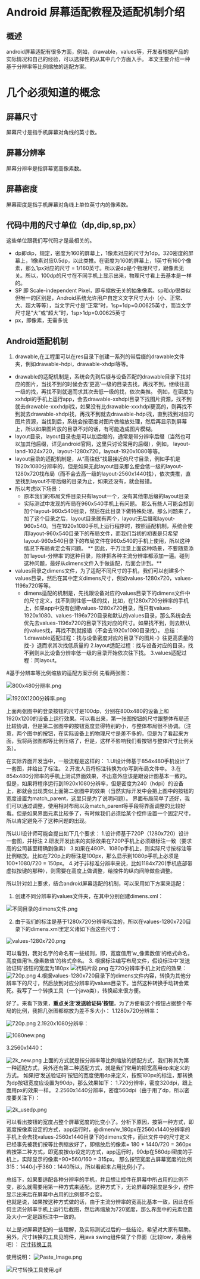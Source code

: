 # Android 屏幕适配教程及适配机制介绍

## 概述

android屏幕适配有很多方面，例如，drawable，values等，开发者根据产品的实际情况和自己的经验，可以选择性的从其中几个方面入手。
本文主要介绍一种基于分辨率等比例缩放的适配方案。

# 几个必须知道的概念
## 屏幕尺寸
屏幕尺寸是指手机屏幕对角线的英寸数。
## 屏幕分辨率
屏幕分辨率是指屏幕宽高像素数。
## 屏幕密度
屏幕密度是指手机屏幕对角线上单位英寸内的像素数。
## 代码中用的尺寸单位（dp,dip,sp,px）
这些单位跟我们写代码才是最相关的。
- dp即dip，规定，密度为160的屏幕上，1像素对应的尺寸为1dp。320密度的屏幕上，1像素对应0.5dp，以此类推。在密度为160的屏幕上，1英寸有160个像素，那么1px对应的尺寸 = 1/160英寸。所以说dp是个物理尺寸，跟像素无关。所以，100dp的尺寸在不同手机上显示出来，物理尺寸看上去基本是一样的。
- SP 即 Scale-independent Pixel，即与缩放无关的抽象像素。sp和dp很类似但唯一的区别是，Android系统允许用户自定义文字尺寸大小（小、正常、大、超大等等），当文字尺寸是“正常”时，1sp=1dp=0.00625英寸，而当文字尺寸是“大”或“超大”时，1sp>1dp=0.00625英寸
- px，即像素，无需多说

## Android适配机制
1. drawable,在工程里可以在res目录下创建一系列的带后缀的drawable文件夹，例如drawable-hdpi，drawable-xhdpi等等。
 - drawable的适配机制是，系统会先到后缀与设备匹配的drawable目录下找对应的图片，当找不到的时候会去‘更高’一级的目录去找，再找不到，继续往高一级的找，再找不到就退而求其次去低一级的找，依次类推。
例如，在密度为xxhdpi的手机上运行app，会去drawable-xxhdpi目录下找图片资源，找不到就去drawable-xxxhdpi找，如果没有比drawable-xxxhdpi更高的，则再找不到就去drawable-xhdpi找，再找不到就去drawable-hdpi找，直到找到对应的图片资源，当找到后，系统会按密度对图片做缩放处理，然后再显示到屏幕上，所以如果图片放的目录不对的话，有可能造成图片模糊。
- layout目录，layout目录也是可以加后缀的，通常是带分辨率后缀（当然也可以加其他后缀，详见android官网，这里只讨论常用的后缀），例如， layout-land-1024x720，layout-1280x720，layout-1920x1080等等。
 - layout目录的适配机制是，从“高往低”找最接近的尺寸目录，例如手机是1920x1080分辨率的，但是如果无此layout目录那么便会低一级的layout-1280x720找布局（而不会去高一级的layout-2560x1440找），依次类推，直至找到layout不带后缀的目录为止，如果还没有，就会报错。
  - 所以考虑以下场景：
    - 原本我们的布局文件目录只有layout一个，没有其他带后缀的layout目录
    - 实际测试中发现的布局在960x540手机上有问题。
   那么有些人可能会想到加个layout-960x540目录，然后在此目录下做特殊处理。那么问题来了，加了这个目录之后，layout目录就有两个，layout无后缀和layout-960x540。当在1920x1080手机上运行程序时，按照适配机制，系统会使用layout-960x540目录下的布局文件，而我们当初的初衷是只希望layout-960x540目录下的布局文件在960x540的手机上使用，所以这种情况下布局肯定会有问题。
    ** 因此，千万注意上面这种场景，不要随意添加‘layout-分辨率’的这种目录，除非把各种主流分辨率都添加一遍。碰到这种问题，最好从dimens文件入手做适配，后面会讲到。**
- values目录之dimens文件，为了适配不同尺寸的手机，我们可以创建多个values目录，然后在其中定义dimens尺寸，例如values-1280x720，values-1196x720等等。
  - dimens适配的机制是，先找跟设备对应的values目录下的dimens文件中的尺寸定义，找不到则往低一级的找，比如，在1280x720分辨率的手机上，如果app中没有创建values-1280x720目录，而只有values-1920x1080、values-1196x720目录和默认的values目录，那么系统会去优先去values-1196x720的目录下找对应的尺寸。如果找不到，则去默认的values找，再找不到就报错（不会去1920x1080目录找）。
总结：
  1.drawable适配过程：找与设备密度对应的目录下的图片-》往更高质量的找-》退而求其次找低质量的
  2.layout适配过程：找与设备对应的目录，找不到则从比设备分辨率低一级的目录开始依次往下找。
  3.values适配过程：同layout。

#基于分辨率等比例缩放的适配方案示例
先看两张图：

![800x480分辨率.png](http://upload-images.jianshu.io/upload_images/2659843-c45118f35c9fcff6.png?imageMogr2/auto-orient/strip%7CimageView2/2/w/1240)


![1920X1200分辨率.png](http://upload-images.jianshu.io/upload_images/2659843-23c2638d9730850a.png?imageMogr2/auto-orient/strip%7CimageView2/2/w/1240)

上面两张图中的登录按钮的尺寸是100dp，分别在800x480的设备上和1920x1200的设备上运行效果。可以看出来，第一张图按钮的尺寸跟整体布局还比较协调，但是第二张图中的按钮宽度显得特别的小，与整体布局很不协调。（注意，两个图中的按钮，在实际设备上的物理尺寸是差不多的，但是为了看起来方面，我将两张图都等比例压缩了，但是，这样不影响我们看按钮与整体尺寸比例关系）。

在实际界面开发当中，一般流程是这样的：
1.UI设计师基于854x480手机设计了一套图，并给出了标注。
2.开发人员将标注转换为dp写到布局文件中。
3.在854x480分辨率的手机上测试界面效果，不出意外应该是跟设计图基本一致的。
但是，如果将程序运行到1920x1080分辨率，但是密度为240（hdpi）的设备上，那就会出现类似上面第二张图中的效果（当然实际开发中会把上图中的按钮的宽度设置为match_parent，这里只是为了说明问题）。
界面布局简单了还好，我们可以通过调整，使用相对布局以及match_parent等手段将界面调整的比较好看。但是如果界面元素比较多了，有时候我们必须给某个控件设置一个固定尺寸，所以肯定避免不了这种问题的出现。

所以UI设计师可能会提出如下几个要求：
1.设计师基于720P（1280x720）设计一套图，并标注
2.研发开发出来的实际效果在720P手机上必须跟标注一致（要求高的公司甚至精确到像素）
3.如果在480P、1080p手机上，则实际尺寸按标注等比例缩放。比如在720p上的标注是100px，那么显示到1080p手机上必须是100*1080/720 = 150px。
4.对于非标准分辨率来说，比如1184x720(手机底部带虚拟按键的那种），则需要在高度上做调整，给控件的纵向间隙做些调整。

所以针对如上要求，结合android屏幕适配的机制，可以采用如下方案来适配：
1. 创建不同分辨率的values文件夹，在其中分别创建dimens.xml：

![不同目录的dimens文件.png](http://upload-images.jianshu.io/upload_images/2659843-9f73e1a04e9ab85e.png?imageMogr2/auto-orient/strip%7CimageView2/2/w/1240)

2. 由于我们的标注是基于1280x720分辨率标注的，所以在values-1280x720目录下的dimens.xml里定义诸如下面这些尺寸：

![values-1280x720.png](http://upload-images.jianshu.io/upload_images/2659843-f1227239b855611b.png?imageMogr2/auto-orient/strip%7CimageView2/2/w/1240)

可以看到，我对名字的命名有一些规则，即，宽度值用‘w_像素数值’的格式命名，高度值用‘h_像素数值’的格式命名。
3. 根据标注编写布局文件，假设标注中‘发送验证码’按钮的宽度为180px
![代码片段.png](http://upload-images.jianshu.io/upload_images/2659843-c2ecf68cc4dcf408.png?imageMogr2/auto-orient/strip%7CimageView2/2/w/1240)
在720分辨率手机上对应的效果：
![720p.png](http://upload-images.jianshu.io/upload_images/2659843-77e8686cf042f9d7.png?imageMogr2/auto-orient/strip%7CimageView2/2/w/1240)
4.根据values-1280x720目录下的dimens文件内容，转换为其他分辨率下的尺寸，然后放到对应分辨率的values目录下。当然这种转换手动转会累死。我写了一个转换工具（一个java类），转换起来很方便。

好了。来看下效果，**重点关注‘发送验证码’按钮**，为了方便看这个按钮占据整个布局的比例，我把几张图都缩放为差不多大小：
1.1280x720分辨率：

![720p.png](http://upload-images.jianshu.io/upload_images/2659843-7653c73a037c9c77.png?imageMogr2/auto-orient/strip%7CimageView2/2/w/1240)
2.1920x1080分辨率：

![1080new.png](http://upload-images.jianshu.io/upload_images/2659843-ed138d21aa674396.png?imageMogr2/auto-orient/strip%7CimageView2/2/w/1240)


3.2560x1440：

![2k_new.png](http://upload-images.jianshu.io/upload_images/2659843-50cf9cfc3dfd3d43.png?imageMogr2/auto-orient/strip%7CimageView2/2/w/1240)
上面的方式就是按分辨率等比例缩放的适配方式，我们称其为第一种适配方式，另外还有第二种适配方式，就是我们常用的把宽高用dp来定义的方式。
如果把‘发送验证码’按钮的宽度使用dp来定义，按照180px的标注，那转换为dp按钮宽度应设置为90dp，那么效果如下：
1.720分辨率，密度320dpi，跟上面用px的效果一样。
2.2560x1440分辨率，密度560dpi（由于用了dp，所以密度要关注下）：

![2k_usedp.png](http://upload-images.jianshu.io/upload_images/2659843-fd9a7301b23b5a72.png?imageMogr2/auto-orient/strip%7CimageView2/2/w/1240)

可以看出按钮的宽度占整个屏幕宽度的比变小了。分析下原因，按第一种方式，即宽度按像素设定的方式，app运行时，@dimen/w_180px在2560x1440分辨率的手机上会去找values-2560x1440目录下的dimens文件，而此文件中的尺寸定义已经事先被我们按等比例缩放好了，即缩放后的像素= 180 * 1440/720 = 360px  
若按第二种方式，即宽度按dp设定的方式，app运行时，90dp在560dpi密度的手机上，实际显示的像素=90*560/160 = 315px。
那么按钮宽度占屏幕宽度的比例315：1440小于360：1440所以，所以看起来占用比例小了。

总结下，如果要适配各种分辨率的手机，并且想让控件在屏幕中所占用的比例不变，那么就需要用第一种方式来适配。这种方式下，无论屏幕的密度是多少，控件显示出来后在屏幕中占用的比例都不会变。   
也就是说，如果按这种方式做的话，由于主流分辨率的宽高比基本一致，因此在任何主流分辨率手机上运行后截图，然后再缩放为720宽度，那么界面中的元素位置及大小一定是跟标注中一致的。

以上是对屏幕适配的一些理解，及实际测试过后的一些结论，希望对大家有帮助。
另外，尺寸转换的工具见附件，用java swing组件做了个界面（比较low，凑合用吧）：
[尺寸转换工具](http://pan.baidu.com/s/1hrD1NEk)

使用说明：
![Paste_Image.png](http://upload-images.jianshu.io/upload_images/2659843-3649eada0b38e5c7.png?imageMogr2/auto-orient/strip%7CimageView2/2/w/1240)


![尺寸转换工具使用.gif](http://upload-images.jianshu.io/upload_images/2659843-e065cf4867d57403.gif?imageMogr2/auto-orient/strip)
